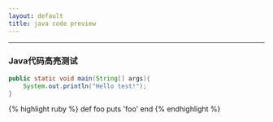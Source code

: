 ```yaml
---
layout: default
title: java code preview
---
```


---

### Java代码高亮测试

```java
public static void main(String[] args){
    System.out.println("Hello test!");
}
```

{% highlight ruby %}
def foo
  puts 'foo'
end
{% endhighlight %}




